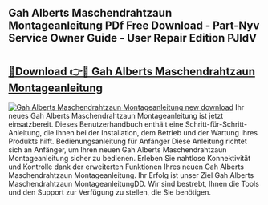 ## Gah Alberts Maschendrahtzaun Montageanleitung PDf Free Download - Part-Nyv Service Owner Guide - User Repair Edition PJldV

# <h2><a href="http://df7doo6.blite.top/?on=Gah+Alberts+Maschendrahtzaun+Montageanleitung">🔗Download 👉🔴 Gah Alberts Maschendrahtzaun Montageanleitung</a></h2>

[![Gah Alberts Maschendrahtzaun Montageanleitung new download](https://i.imgur.com/lujVjoI.png)](http://df7doo6.blite.top/?on=Gah+Alberts+Maschendrahtzaun+Montageanleitung)
Ihr neues Gah Alberts Maschendrahtzaun Montageanleitung ist jetzt einsatzbereit. Dieses Benutzerhandbuch enthält eine Schritt-für-Schritt-Anleitung, die Ihnen bei der Installation, dem Betrieb und der Wartung Ihres Produkts hilft. Bedienungsanleitung für Anfänger Diese Anleitung richtet sich an Anfänger, um Ihren neuen Gah Alberts Maschendrahtzaun Montageanleitung sicher zu bedienen. Erleben Sie nahtlose Konnektivität und Kontrolle dank der erweiterten Funktionen Ihres neuen Gah Alberts Maschendrahtzaun Montageanleitung. Ihr Erfolg ist unser Ziel Gah Alberts Maschendrahtzaun MontageanleitungDD. Wir sind bestrebt, Ihnen die Tools und den Support zur Verfügung zu stellen, die Sie benötigen.
